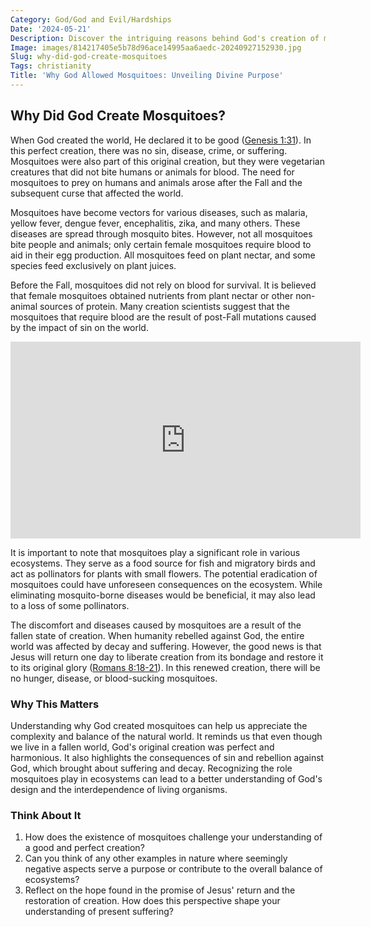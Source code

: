 ```yaml
---
Category: God/God and Evil/Hardships
Date: '2024-05-21'
Description: Discover the intriguing reasons behind God's creation of mosquitoes. Unveil the purpose and significance of these tiny creatures in the grand scheme of creation.
Image: images/814217405e5b78d96ace14995aa6aedc-20240927152930.jpg
Slug: why-did-god-create-mosquitoes
Tags: christianity
Title: 'Why God Allowed Mosquitoes: Unveiling Divine Purpose'
---
```


## Why Did God Create Mosquitoes?

When God created the world, He declared it to be good ([Genesis 1:31](https://www.bibleref.com/Genesis/1/Genesis-1-31.html)). In this perfect creation, there was no sin, disease, crime, or suffering. Mosquitoes were also part of this original creation, but they were vegetarian creatures that did not bite humans or animals for blood. The need for mosquitoes to prey on humans and animals arose after the Fall and the subsequent curse that affected the world.

Mosquitoes have become vectors for various diseases, such as malaria, yellow fever, dengue fever, encephalitis, zika, and many others. These diseases are spread through mosquito bites. However, not all mosquitoes bite people and animals; only certain female mosquitoes require blood to aid in their egg production. All mosquitoes feed on plant nectar, and some species feed exclusively on plant juices.

Before the Fall, mosquitoes did not rely on blood for survival. It is believed that female mosquitoes obtained nutrients from plant nectar or other non-animal sources of protein. Many creation scientists suggest that the mosquitoes that require blood are the result of post-Fall mutations caused by the impact of sin on the world.


<iframe width="560" height="315" src="https://www.youtube.com/embed/fsm3Hbh8JQY" frameborder="0" allow="autoplay; encrypted-media" allowfullscreen></iframe>


It is important to note that mosquitoes play a significant role in various ecosystems. They serve as a food source for fish and migratory birds and act as pollinators for plants with small flowers. The potential eradication of mosquitoes could have unforeseen consequences on the ecosystem. While eliminating mosquito-borne diseases would be beneficial, it may also lead to a loss of some pollinators.

The discomfort and diseases caused by mosquitoes are a result of the fallen state of creation. When humanity rebelled against God, the entire world was affected by decay and suffering. However, the good news is that Jesus will return one day to liberate creation from its bondage and restore it to its original glory ([Romans 8:18-21](https://www.bibleref.com/Romans/8/Romans-8-18.html)). In this renewed creation, there will be no hunger, disease, or blood-sucking mosquitoes.

### Why This Matters

Understanding why God created mosquitoes can help us appreciate the complexity and balance of the natural world. It reminds us that even though we live in a fallen world, God's original creation was perfect and harmonious. It also highlights the consequences of sin and rebellion against God, which brought about suffering and decay. Recognizing the role mosquitoes play in ecosystems can lead to a better understanding of God's design and the interdependence of living organisms.

### Think About It

1. How does the existence of mosquitoes challenge your understanding of a good and perfect creation?
2. Can you think of any other examples in nature where seemingly negative aspects serve a purpose or contribute to the overall balance of ecosystems?
3. Reflect on the hope found in the promise of Jesus' return and the restoration of creation. How does this perspective shape your understanding of present suffering?